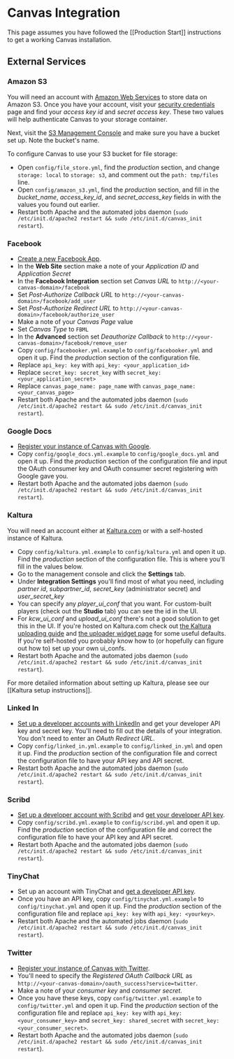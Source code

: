 Canvas Integration
======

This page assumes you have followed the [[Production Start]] instructions to get a working Canvas installation.

External Services
-----------

### Amazon S3

You will need an account with [Amazon Web Services](http://aws.amazon.com/) to store data on Amazon S3. Once you have your account, visit your [security credentials](https://aws-portal.amazon.com/gp/aws/developer/account/index.html?action=access-key) page and find your *access key id* and *secret access key*. These two values will help authenticate Canvas to your storage container.

Next, visit the [S3 Management Console](https://console.aws.amazon.com/s3/home) and make sure you have a bucket set up. Note the bucket's name.

To configure Canvas to use your S3 bucket for file storage:

 * Open `config/file_store.yml`, find the *production* section, and change `storage: local` to `storage: s3`, and comment out the `path: tmp/files` line.
 * Open `config/amazon_s3.yml`, find the *production* section, and fill in the *bucket_name*, *access_key_id*, and *secret_access_key* fields in with the values you found out earlier.
 * Restart both Apache and the automated jobs daemon (`sudo /etc/init.d/apache2 restart && sudo /etc/init.d/canvas_init restart`).

### Facebook
 * [Create a new Facebook App](http://www.facebook.com/developers/).
 * In the **Web Site** section make a note of your *Application ID* and *Application Secret*
 * In the **Facebook Integration** section set *Canvas URL* to `http://<your-canvas-domain>/facebook`
 * Set *Post-Authorize Callback URL* to `http://<your-canvas-domain>/facebook/add_user`
 * Set *Post-Authorize Redirect URL* to `http://<your-canvas-domain>/facebook/authorize_user`
 * Make a note of your *Canvas Page* value
 * Set *Canvas Type* to `FBML`
 * In the **Advanced** section set *Deauthorize Callback* to `http://<your-canvas-domain>/facebook/remove_user`
 * Copy `config/facebooker.yml.example` to `config/facebooker.yml` and open it up. Find the *production* section of the configuration file.
 * Replace `api_key: key` with `api_key: <your_application_id>`
 * Replace `secret_key: secret_key` with `secret_key: <your_application_secret>`
 * Replace `canvas_page_name: page_name` with `canvas_page_name: <your_canvas_page>`
 * Restart both Apache and the automated jobs daemon (`sudo /etc/init.d/apache2 restart && sudo /etc/init.d/canvas_init restart`).

### Google Docs

 * [Register your instance of Canvas with Google](https://www.google.com/accounts/ManageDomains).
 * Copy `config/google_docs.yml.example` to `config/google_docs.yml` and open it up. Find the *production* section of the configuration file and input the OAuth consumer key and OAuth consumer secret registering with Google gave you.
 * Restart both Apache and the automated jobs daemon (`sudo /etc/init.d/apache2 restart && sudo /etc/init.d/canvas_init restart`).

### Kaltura
You will need an account either at [Kaltura.com](http://www.kaltura.com) or with a self-hosted instance of Kaltura.  

 * Copy `config/kaltura.yml.example` to `config/kaltura.yml` and open it up.  Find the *production* section of the configuration file.  This is where you'll fill in the values below.
 * Go to the management console and click the **Settings** tab.  
 * Under **Integration Settings** you'll find most of what you need, including *partner id*, *subpartner_id*, *secret_key* (administrator secret) and *user_secret_key*
 * You can specify any *player_ui_conf* that you want.  For custom-built players (check out the **Studio** tab) you can see the id in the UI.
 * For *kcw_ui_conf* and *upload_ui_conf* there's not a good solution to get this in the UI.  If you're hosted on Kaltura.com check out [the Kaltura uploading guide](http://corp.kaltura.com/wiki/index.php/Guides:Upload) and [the uploader widget page](http://www.kaltura.org/kaltura-simple-uploader-ksu-uiconf-and-filetype-filters) for some useful defaults.  If you're self-hosted you probably know how to (or hopefully can figure out how to) set up your own ui_confs.
 * Restart both Apache and the automated jobs daemon (`sudo /etc/init.d/apache2 restart && sudo /etc/init.d/canvas_init restart`).

For more detailed information about setting up Kaltura, please see our [[Kaltura setup instructions]].

### Linked In
 * [Set up a developer accounts with LinkedIn](https://www.linkedin.com/secure/developer) and get your developer API key and secret key.  You'll need to fill out the details of your integration.  You don't need to enter an *OAuth Redirect URL*.
 * Copy `config/linked_in.yml.example` to `config/linked_in.yml` and open it up.  Find the *production* section of the configuration file and correct the configuration file to have your API key and API secret.
 * Restart both Apache and the automated jobs daemon (`sudo /etc/init.d/apache2 restart && sudo /etc/init.d/canvas_init restart`).

### Scribd

 * [Set up a developer account with Scribd](http://www.scribd.com/developers/signup_api) and [get your developer API key](http://www.scribd.com/account/edit#api).
 * Copy `config/scribd.yml.example` to `config/scribd.yml` and open it up. Find the *production* section of the configuration file and correct the configuration file to have your API key and API secret.
 * Restart both Apache and the automated jobs daemon (`sudo /etc/init.d/apache2 restart && sudo /etc/init.d/canvas_init restart`).

### TinyChat

 * Set up an account with TinyChat and [get a developer API key](http://tinychat.com/developer/dashboard/).
 * Once you have an API key, copy `config/tinychat.yml.example` to `config/tinychat.yml` and open it up. Find the *production* section of the configuration file and replace `api_key: key` with `api_key: <yourkey>`.
 * Restart both Apache and the automated jobs daemon (`sudo /etc/init.d/apache2 restart && sudo /etc/init.d/canvas_init restart`).

### Twitter

 * [Register your instance of Canvas with Twitter](http://dev.twitter.com/apps/new).
 * You'll need to specify the *Registered OAuth Callback URL* as `http://<your-canvas-domain>/oauth_success?service=twitter`.
 * Make a note of your *consumer key* and *consumer secret*.
 * Once you have these keys, copy `config/twitter.yml.example` to `config/twitter.yml` and open it up.  Find the *production* section of the configuration file and replace `api_key: key` with `api_key: <your_consumer_key>` and `secret_key: shared_secret` with `secret_key: <your_consumer_secret>`.
 * Restart both Apache and the automated jobs daemon (`sudo /etc/init.d/apache2 restart && sudo /etc/init.d/canvas_init restart`).
